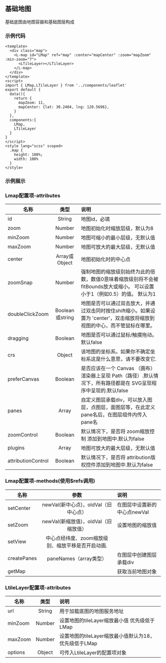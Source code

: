 ## 基础地图
基础底图由地图容器和基础图层构成
### 示例代码
``` vue
<template>
  <div class="map">
    <L-map id="LMap" ref="map" :center="mapCenter" :zoom="mapZoom" :min-zoom="7">
      <LTileLayer></LTileLayer>
    </L-map>
  </div>
</template>
<script>
import { LMap,LTileLayer } from '../components/leaflet'
export default {
  data(){
    return {
      mapZoom: 11,
      mapCenter: {lat: 30.2404, lng: 120.5696},
    }
  },
  components:{
    LMap,
    LTileLayer
  }
}
</script>
<style lang="scss" scoped>
  .map {
    height: 100%;
    width: 100%
  }
</style>
```

### 示例展示
<baseMap/>

### Lmap配置项-attributes
| 名称        | 类型           | 说明  |
| ------------- |:-------------:| :-----|
| id      | String | 地图id，必填 |
| zoom | Number      |    地图初始化时缩放层级，默认为8 |
| minZoom      | Number | 地图可缩小的最小层级，无默认值 |
| maxZoom      | Number      |   地图可放大的最大层级，无默认值 |
| center | Array或Object      |    地图初始化时的中心点 |
| zoomSnap      | Number | 强制地图的缩放级别始终为此的倍数，数值0意味着缩放级别将不会被fitBounds放大或缩小。 可以设置小于1（例如0.5）的值。 默认为1|
| doubleClickZoom      | Boolean或string     |   地图是否可以通过双击放大，并通过双击同时按住shift缩小。如果设置为 'center'，双击缩放将缩放到视图的中心，而不管鼠标在哪里。 |
| dragging | Boolean      |    地图是否可以通过鼠标/触摸拖动。默认false |
| crs      | Object | 该地图的坐标系。如果你不确定坐标系这是什么意思，请不要改变它. |
| preferCanvas      | Boolean      |   是否应该在一个 Canvas （画布）渲染器上呈现 Path（路径）.默认情况下，所有路径都是在 SVG呈现程序中呈现的.默认false |
| panes | Array      |    自定义图层承载div，可以放入图层，点图层，面图层等，在此定义pane名后，在图层组件内传入pane名 |
| zoomControl      | Boolean | 默认情况下，是否将 zoom缩放控制 添加到地图中.默认为false |
| plugins      | Array      |   地图可放大的最大层级，无默认值 |
| attributionControl |Boolean      |    默认情况下，是否将 attribution版权控件添加到地图中.默认为false |

### Lmap配置项-methods(使用$refs调用)
| 名称        | 参数           | 说明  |
| ------------- |:-------------:| :-----|
| setCenter      | newVal(新中心点)，oldVal（旧中心点） | 在图层中设置新的中心点newVal |
| setZoom | newVal(新缩放值)，oldVal（旧缩放值）      |    设置地图的缩放值 |
| setView      | 中心点经纬度、zoom缩放级别、缩放平移是否开启动画. |  |
| createPanes      | paneNames（array类型）      |   在图层中创建图层承载div |
| getMap |       |    获取当前地图对象 |
### LtileLayer配置项-attributes
| 名称        | 类型           | 说明  |
| ------------- |:-------------:| :-----|
| url      | String | 用于加载底图的地图服务地址 |
| minZoom | Number      |    设置地图的tileLayer缩放最小值 优先级低于LMap |
| maxZoom      | Number | 设置地图的tileLayer缩放最小值默认为18，优先级低于LMap |
| options      | Object      |   可传入LtileLayer的配置项对象 |
